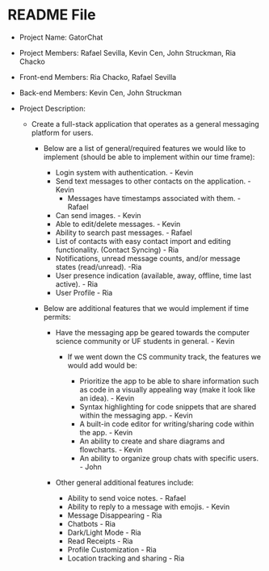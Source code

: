 # README File

- Project Name: GatorChat

- Project Members: Rafael Sevilla, Kevin Cen, John Struckman, Ria Chacko

- Front-end Members: Ria Chacko, Rafael Sevilla

- Back-end Members: Kevin Cen, John Struckman

- Project Description:

  - Create a full-stack application that operates as a general messaging platform for users.

    - Below are a list of general/required features we would like to implement (should be able to implement within our time frame):

      - Login system with authentication. - Kevin
      - Send text messages to other contacts on the application. - Kevin
        - Messages have timestamps associated with them. - Rafael
      - Can send images. - Kevin
      - Able to edit/delete messages. - Kevin
      - Ability to search past messages. - Rafael
      - List of contacts with easy contact import and editing functionality. (Contact Syncing) - Ria
      - Notifications, unread message counts, and/or message states (read/unread). -Ria
      - User presence indication (available, away, offline, time last active). - Ria
      - User Profile - Ria

    - Below are additional features that we would implement if time permits:

      - Have the messaging app be geared towards the computer science community or UF students in general. - Kevin

        - If we went down the CS community track, the features we would add would be:

          - Prioritize the app to be able to share information such as code in a visually appealing way (make it look like an idea). - Kevin
          - Syntax highlighting for code snippets that are shared within the messaging app. - Kevin
          - A built-in code editor for writing/sharing code within the app. - Kevin
          - An ability to create and share diagrams and flowcharts. - Kevin
          - An ability to organize group chats with specific users. - John

      - Other general additional features include:

        - Ability to send voice notes. - Rafael
        - Ability to reply to a message with emojis. - Kevin
        - Message Disappearing - Ria
        - Chatbots - Ria
        - Dark/Light Mode - Ria
        - Read Receipts - Ria
        - Profile Customization - Ria
        - Location tracking and sharing - Ria






 
